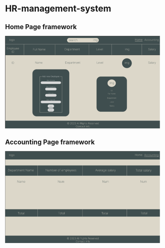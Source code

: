 # HR-management-system

## Home Page framework
![Figma](imgs/homepage.png)

## Accounting Page framework
![Figma](imgs/accountingPage.png)